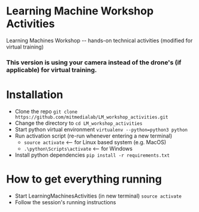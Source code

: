 # Learning Machine Workshop Activities
Learning Machines Workshop -- hands-on technical activities (modified for virtual training)


### This version is using your camera instead of the drone's (if applicable) for virtual training. 


# Installation  
- Clone the repo `git clone https://github.com/mitmedialab/LM_workshop_activities.git`
- Change the directory to `cd LM_workshop_activities`
- Start python virtual environment `virtualenv --python=python3 python`
- Run activation script (re-run whenever entering a new terminal)
  - `source activate` <-- for Linux based system (e.g. MacOS)
  - `.\python\Scripts\activate` <-- for Windows
- Install python  dependencies `pip install -r requirements.txt`


# How to get everything running
- Start LearningMachinesActivities (in new terminal) `source activate`
- Follow the session's running instructions
